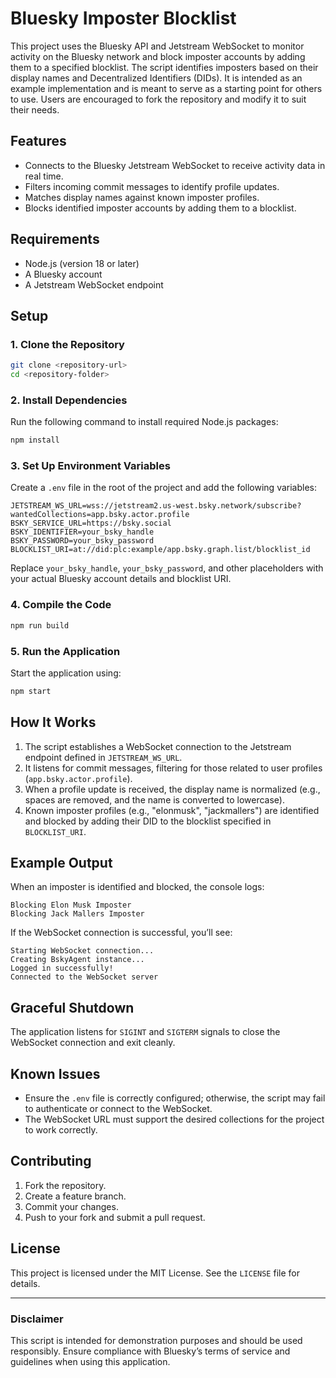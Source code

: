 # Bluesky Imposter Blocklist

This project uses the Bluesky API and Jetstream WebSocket to monitor activity on the Bluesky network and block imposter accounts by adding them to a specified blocklist. The script identifies imposters based on their display names and Decentralized Identifiers (DIDs). It is intended as an example implementation and is meant to serve as a starting point for others to use. Users are encouraged to fork the repository and modify it to suit their needs.

## Features
- Connects to the Bluesky Jetstream WebSocket to receive activity data in real time.
- Filters incoming commit messages to identify profile updates.
- Matches display names against known imposter profiles.
- Blocks identified imposter accounts by adding them to a blocklist.

## Requirements
- Node.js (version 18 or later)
- A Bluesky account
- A Jetstream WebSocket endpoint

## Setup

### 1. Clone the Repository
```bash
git clone <repository-url>
cd <repository-folder>
```

### 2. Install Dependencies
Run the following command to install required Node.js packages:
```bash
npm install
```

### 3. Set Up Environment Variables
Create a `.env` file in the root of the project and add the following variables:

```plaintext
JETSTREAM_WS_URL=wss://jetstream2.us-west.bsky.network/subscribe?wantedCollections=app.bsky.actor.profile
BSKY_SERVICE_URL=https://bsky.social
BSKY_IDENTIFIER=your_bsky_handle
BSKY_PASSWORD=your_bsky_password
BLOCKLIST_URI=at://did:plc:example/app.bsky.graph.list/blocklist_id
```
Replace `your_bsky_handle`, `your_bsky_password`, and other placeholders with your actual Bluesky account details and blocklist URI.

### 4. Compile the Code
```bash
npm run build
```

### 5. Run the Application
Start the application using:
```bash
npm start
```

## How It Works
1. The script establishes a WebSocket connection to the Jetstream endpoint defined in `JETSTREAM_WS_URL`.
2. It listens for commit messages, filtering for those related to user profiles (`app.bsky.actor.profile`).
3. When a profile update is received, the display name is normalized (e.g., spaces are removed, and the name is converted to lowercase).
4. Known imposter profiles (e.g., "elonmusk", "jackmallers") are identified and blocked by adding their DID to the blocklist specified in `BLOCKLIST_URI`.

## Example Output
When an imposter is identified and blocked, the console logs:
```plaintext
Blocking Elon Musk Imposter
Blocking Jack Mallers Imposter
```

If the WebSocket connection is successful, you’ll see:
```plaintext
Starting WebSocket connection...
Creating BskyAgent instance...
Logged in successfully!
Connected to the WebSocket server
```

## Graceful Shutdown
The application listens for `SIGINT` and `SIGTERM` signals to close the WebSocket connection and exit cleanly.

## Known Issues
- Ensure the `.env` file is correctly configured; otherwise, the script may fail to authenticate or connect to the WebSocket.
- The WebSocket URL must support the desired collections for the project to work correctly.

## Contributing
1. Fork the repository.
2. Create a feature branch.
3. Commit your changes.
4. Push to your fork and submit a pull request.

## License
This project is licensed under the MIT License. See the `LICENSE` file for details.

---

### Disclaimer
This script is intended for demonstration purposes and should be used responsibly. Ensure compliance with Bluesky’s terms of service and guidelines when using this application.

